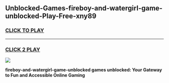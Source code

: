 
## Unblocked-Games-fireboy-and-watergirl-game-unblocked-Play-Free-xny89
<h3>
<a href="https://premium76.site?title=fireboy-and-watergirl-game-unblocked&ref=15A">CLICK TO PLAY</a></h3>
<hr>

<h3>
<a href="https://premium76.site?title=fireboy-and-watergirl-game-unblocked&ref=15A">CLICK 2 PLAY</a>
  
</h3>

<a href="https://premium76.site?title=fireboy-and-watergirl-game-unblocked&ref=15A"><img src="https://clearcache.store/games.png"></a>


**fireboy-and-watergirl-game-unblocked games unblocked: Your Gateway to Fun and Accessible Online Gaming**
